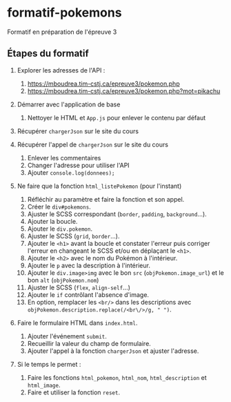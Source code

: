 # formatif-pokemons
Formatif en préparation de l'épreuve 3

## Étapes du formatif
1. Explorer les adresses de l'API :
    1. https://mboudrea.tim-cstj.ca/epreuve3/pokemon.php
    1. https://mboudrea.tim-cstj.ca/epreuve3/pokemon.php?mot=pikachu
1. Démarrer avec l'application de base
    1. Nettoyer le HTML et `App.js` pour enlever le contenu par défaut
1. Récupérer `chargerJson` sur le site du cours
1. Récupérer l'appel de `chargerJson` sur le site du cours
    1. Enlever les commentaires
    1. Changer l'adresse pour utiliser l'API
    1. Ajouter `console.log(donnees);`

1. Ne faire que la fonction `html_listePokemon` (pour l'instant)
    1. Réfléchir au paramètre et faire la fonction et son appel. 
    1. Créer le `div#pokemons`.
    1. Ajuster le SCSS correspondant (`border`, `padding`, `background`...).
    1. Ajouter la boucle.
    1. Ajouter le `div.pokemon`.
    1. Ajuster le SCSS (`grid`, `border`...).
    1. Ajouter le `<h1>` avant la boucle et constater l'erreur puis corriger l'erreur en changeant le SCSS et/ou en déplaçant le `<h1>`.
    1. Ajouter le `<h2>` avec le nom du Pokémon à l'intérieur.
    1. Ajouter le `p` avec la description à l'intérieur.
    1. Ajouter le `div.image>img` avec le bon `src` (`objPokemon.image_url`) et le bon `alt` (`objPokemon.nom`)
    1. Ajuster le SCSS (`flex`, `align-self`...)
    1. Ajouter le `if` contrôlant l'absence d'image.
    1. En option, remplacer les `<br/>` dans les descriptions avec `objPokemon.description.replace(/<br\/>/g, " ")`.
1. Faire le formulaire HTML dans `index.html`.
    1. Ajouter l'événement `submit`.
    1. Recueillir la valeur du champ de formulaire.
    1. Ajouter l'appel à la fonction `chargerJson` et ajuster l'adresse.
1. Si le temps le permet : 
    1. Faire les fonctions `html_pokemon`, `html_nom`, `html_description` et `html_image`.
    1. Faire et utiliser la fonction `reset`.